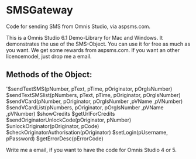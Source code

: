 # SMSGateway
Code for sending SMS from Omnis Studio, via aspsms.com.

This is a Omnis Studio 6.1 Demo-Library for Mac and Windows. It demonstrates the use of the SMS-Object. You can use it for free as much as you want. We get some rewards from aspsms.com. If you want an other licencemodel, just drop me a email.

## Methods of the Object:
'$sendTextSMS(pNumber, pText, pTime, pOriginator, pOrgIsNumber)
$sendTextSMSlist(pNumbers, pText, pTime, pOriginator, pOrgIsNumber)
$sendVCard(pNumber, pOriginator, pOrgIsNumber ,pVName ,pVNumber)
$sendVCardList(pNumbers, pOriginator, pOrgIsNumber ,pVName ,pVNumber)
$showCredits
$getUrlForCredits
$sendOriginatorUnlockCode(pOriginator, pNumber)
$unlockOriginator(pOriginator, pCode)
$checkOriginatorAuthorisation(pOriginator)
$setLogin(pUsername, pPassword)
$getErrorDesc(pErrorCode)

Write me a email, if you want to have the code for Omnis Studio 4 or 5.
